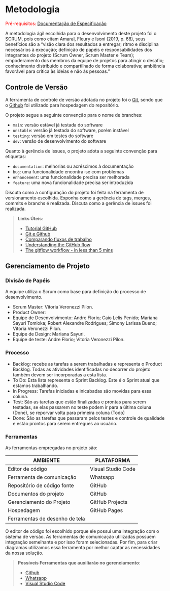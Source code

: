 
# Metodologia

<span style="color:red">Pré-requisitos: <a href="2-Especificação do Projeto.md"> Documentação de Especificação</a></span>

A metodologia ágil escolhida para o desenvolvimento deste projeto foi o SCRUM, pois como citam Amaral, Fleury e Isoni (2019, p. 68), seus benefícios são a “visão clara dos resultados a entregar; ritmo e disciplina necessários à execução; definição de papéis e responsabilidades dos integrantes do projeto (Scrum Owner, Scrum Master e Team); empoderamento dos membros da equipe de projetos para atingir o desafio; conhecimento distribuído e compartilhado de forma colaborativa; ambiência favorável para crítica às ideias e não às pessoas.”

## Controle de Versão

A ferramenta de controle de versão adotada no projeto foi o
[Git](https://git-scm.com/), sendo que o [Github](https://github.com)
foi utilizado para hospedagem do repositório.

O projeto segue a seguinte convenção para o nome de branches:

- `main`: versão estável já testada do software
- `unstable`: versão já testada do software, porém instável
- `testing`: versão em testes do software
- `dev`: versão de desenvolvimento do software

Quanto à gerência de issues, o projeto adota a seguinte convenção para
etiquetas:

- `documentation`: melhorias ou acréscimos à documentação
- `bug`: uma funcionalidade encontra-se com problemas
- `enhancement`: uma funcionalidade precisa ser melhorada
- `feature`: uma nova funcionalidade precisa ser introduzida

Discuta como a configuração do projeto foi feita na ferramenta de versionamento escolhida. Exponha como a gerência de tags, merges, commits e branchs é realizada. Discuta como a gerência de issues foi realizada.

> **Links Úteis**:
> - [Tutorial GitHub](https://guides.github.com/activities/hello-world/)
> - [Git e Github](https://www.youtube.com/playlist?list=PLHz_AreHm4dm7ZULPAmadvNhH6vk9oNZA)
>  - [Comparando fluxos de trabalho](https://www.atlassian.com/br/git/tutorials/comparing-workflows)
> - [Understanding the GitHub flow](https://guides.github.com/introduction/flow/)
> - [The gitflow workflow - in less than 5 mins](https://www.youtube.com/watch?v=1SXpE08hvGs)

## Gerenciamento de Projeto

### Divisão de Papéis

A equipe utiliza o Scrum como base para definição do processo de desenvolvimento.

- Scrum Master: Vitoria Veronezzi Pilon.
- Product Owner: 
- Equipe de Desenvolvimento: Andre Florio; Caio Lelis Penido; Mariana Sayuri Tomioka; Robert Alexandre Rodrigues; Simony Larissa Bueno; Vitoria Veronezzi Pilon.
- Equipe de Design: Mariana Sayuri. 
- Equipe de teste: Andre Florio; Vitoria Veronezzi Pilon. 

### Processo

- Backlog: recebe as tarefas a serem trabalhadas e representa o Product Backlog. Todas as atividades identificadas no decorrer do projeto também devem ser incorporadas a esta lista. 
- To Do: Esta lista representa o Sprint Backlog. Este é o Sprint atual que estamos trabalhando. 
- In Progress: Tarefas iniciadas e inicabadas são movidas para essa coluna.
- Test: São as tarefas que estão finalizadas e prontas para serem testadas, se elas passarem no teste podem ir para a última coluna (Done), se reporvar volta para primeira coluna (Todo)
- Done: São as tarefas que passaram pelos testes e controle de qualidade e estão prontos para serem entregues ao usuário.


### Ferramentas

As ferramentas empregadas no projeto são:

| AMBIENTE                            | PLATAFORMA                         |
|-------------------------------------|------------------------------------|
| Editor de código                    | Visual Studio Code                 | 
| Ferramenta de comunicação           | Whatsapp                           |
| Repositório de código fonte         | GitHub                             |
| Documentos do projeto               | GitHub                             |
| Gerenciamento do Projeto            | GitHub Projects                    | 
| Hospedagem                          | GitHub Pages                       | 
| Ferramentas de desenho de tela      |                                    | 


O editor de código foi escolhido porque ele possui uma integração com o
sistema de versão. As ferramentas de comunicação utilizadas possuem
integração semelhante e por isso foram selecionadas. Por fim, para criar
diagramas utilizamos essa ferramenta por melhor captar as
necessidades da nossa solução.

> **Possíveis Ferramentas que auxiliarão no gerenciamento**: 
> - [Github](https://github.com/)
> - [Whatsapp](https://www.whatsapp.com/)
> - [Visual Studio Code](https://code.visualstudio.com/) 

